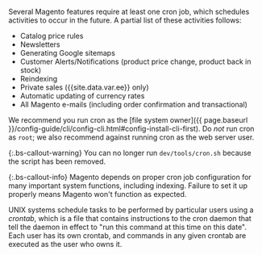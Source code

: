 Several Magento features require at least one cron job, which schedules activities to occur in the future. A partial list of these activities follows:

*  Catalog price rules
*  Newsletters
*  Generating Google sitemaps
*  Customer Alerts/Notifications (product price change, product back in stock)
*  Reindexing
*  Private sales ({{site.data.var.ee}} only)
*  Automatic updating of currency rates
*  All Magento e-mails (including order confirmation and transactional)

We recommend you run cron as the [file system owner]({{ page.baseurl }}/config-guide/cli/config-cli.html#config-install-cli-first). Do *not* run cron as `root`; we also recommend against running cron as the web server user.

{:.bs-callout-warning}
You can no longer run `dev/tools/cron.sh` because the script has been removed.

 {:.bs-callout-info}
Magento depends on proper cron job configuration for many important system functions, including indexing. Failure to set it up properly means Magento won't function as expected.

UNIX systems schedule tasks to be performed by particular users using a *crontab*, which is a file that contains instructions to the cron daemon that tell the daemon in effect to "run this command at this time on this date". Each user has its own crontab, and commands in any given crontab are executed as the user who owns it.
